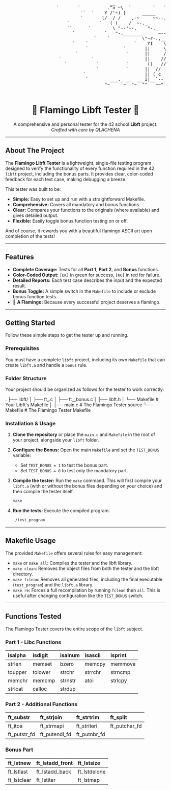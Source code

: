 <div align="left">
  <pre>
                                       __                  
                   `       `          .^o ~\  `        `   `                `
                            ``  `    Y /'~) }      _____          `        `` `
                            `       l/  / /    ,-~     ~~--.,_    `         `    ``
                       `           `   ( (    /  ~-._         ^.
                       ``      `        \ "--'--.    "-._       \       `    `
                         `           `   "-.________     ~--.,__ ^.             `
                                 `    `            \"~r-.,___.-'-. ^.
                         `    `                 `    YI    \\      ~-.\     `      `
                              `             `       ||     \\        `\
                          `                  `      ||     //
                    `           `                   ||    //
                      `           `          `       ()   //
                                  `          `      ||  //     `   `
                             `                      || ( c      `
                              `        ___._ __  ___I|__`--__._ __  _
                                     "~     ~  "~  ""   ~~"    ~  ~~
  </pre>
  <div align="center">
  <h1 style="border-bottom: none;">🦩 Flamingo Libft Tester 🦩</h1>
  <p>
    A comprehensive and personal tester for the 42 school <strong>Libft</strong> project.
    <br />
    <em>Crafted with care by QLACHENA</em>
  </p>
</div>

---

## About The Project

The **Flamingo Libft Tester** is a lightweight, single-file testing program designed to verify the functionality of every function required in the 42 `libft` project, including the bonus parts. It provides clear, color-coded feedback for each test case, making debugging a breeze.

This tester was built to be:
* **Simple:** Easy to set up and run with a straightforward Makefile.
* **Comprehensive:** Covers all mandatory and bonus functions.
* **Clear:** Compares your functions to the originals (where available) and gives detailed output.
* **Flexible:** Easily toggle bonus function testing on or off.

And of course, it rewards you with a beautiful flamingo ASCII art upon completion of the tests!

---

## Features

* **Complete Coverage:** Tests for all **Part 1**, **Part 2**, and **Bonus** functions.
* **Color-Coded Output:** `[OK]` in green for success, `[KO]` in red for failure.
* **Detailed Reports:** Each test case describes the input and the expected result.
* **Bonus Toggle:** A simple switch in the `Makefile` to include or exclude bonus function tests.
* 🦩 **A Flamingo:** Because every successful project deserves a flamingo.

---

## Getting Started

Follow these simple steps to get the tester up and running.

### Prerequisites

You must have a complete `libft` project, including its own `Makefile` that can create `libft.a` and handle a `bonus` rule.

### Folder Structure

Your project should be organized as follows for the tester to work correctly:


.
├── libft/
│   ├── ft_.c
│   ├── ft__bonus.c
│   ├── libft.h
│   └── Makefile        # Your Libft's Makefile
│
├── main.c              # The Flamingo Tester source
└── Makefile            # The Flamingo Tester Makefile


### Installation & Usage

1.  **Clone the repository** or place the `main.c` and `Makefile` in the root of your project, alongside your `libft` folder.

2.  **Configure the Bonus:** Open the main `Makefile` and set the `TEST_BONUS` variable:
    * Set `TEST_BONUS = 1` to test the bonus part.
    * Set `TEST_BONUS = 0` to test only the mandatory part.

3.  **Compile the tester:** Run the `make` command. This will first compile your `libft.a` (with or without the bonus files depending on your choice) and then compile the tester itself.
    ```sh
    make
    ```

4.  **Run the tests:** Execute the compiled program.
    ```sh
    ./test_program
    ```

---

## Makefile Usage

The provided `Makefile` offers several rules for easy management:

* `make` or `make all`: Compiles the tester and the libft library.
* `make clean`: Removes the object files from both the tester and the libft directory.
* `make fclean`: Removes all generated files, including the final executable (`test_program`) and the `libft.a` library.
* `make re`: Forces a full recompilation by running `fclean` then `all`. This is useful after changing configuration like the `TEST_BONUS` switch.

---

## Functions Tested

The Flamingo Tester covers the entire scope of the `libft` subject.

### Part 1 - Libc Functions

| isalpha  | isdigit | isalnum | isascii | isprint     |
| :------- | :------ | :------ | :------ | :---------- |
| strlen   | memset  | bzero   | memcpy  | memmove     |
| toupper  | tolower | strchr  | strrchr | strncmp     |
| memchr   | memcmp  | strnstr | atoi    | strlcpy     |
| strlcat  | calloc  | strdup  |         |             |

### Part 2 - Additional Functions

| ft_substr   | ft_strjoin | ft_strtrim | ft_split      |
| :---------- | :--------- | :--------- | :------------ |
| ft_itoa     | ft_strmapi | ft_striteri| ft_putchar_fd |
| ft_putstr_fd| ft_putendl_fd| ft_putnbr_fd|               |

### Bonus Part

| ft_lstnew      | ft_lstadd_front | ft_lstsize |
| :------------- | :-------------- | :--------- |
| ft_lstlast     | ft_lstadd_back  | ft_lstdelone |
| ft_lstclear    | ft_lstiter      | ft_lstmap  |


